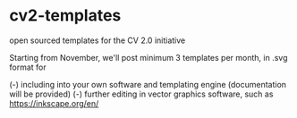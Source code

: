 # cv2-templates
open sourced templates for the CV 2.0 initiative

Starting from November, we'll post minimum 3 templates per month, in .svg format for

(-) including into your own software and templating engine (documentation will be provided)
(-) further editing in vector graphics software, such as https://inkscape.org/en/

